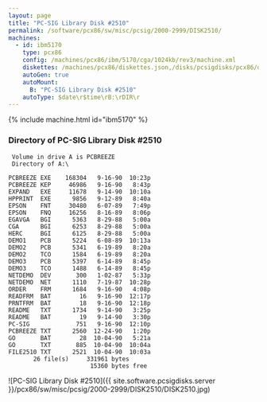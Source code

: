 ```yaml
---
layout: page
title: "PC-SIG Library Disk #2510"
permalink: /software/pcx86/sw/misc/pcsig/2000-2999/DISK2510/
machines:
  - id: ibm5170
    type: pcx86
    config: /machines/pcx86/ibm/5170/cga/1024kb/rev3/machine.xml
    diskettes: /machines/pcx86/diskettes.json,/disks/pcsigdisks/pcx86/diskettes.json
    autoGen: true
    autoMount:
      B: "PC-SIG Library Disk #2510"
    autoType: $date\r$time\rB:\rDIR\r
---
```


{% include machine.html id="ibm5170" %}

### Directory of PC-SIG Library Disk #2510

     Volume in drive A is PCBREEZE
     Directory of A:\

    PCBREEZE EXE    168304   9-16-90  10:23p
    PCBREEZE KEP     46986   9-16-90   8:43p
    EXPAND   EXE     11678   9-14-90  10:10a
    HPPRINT  EXE      9856   9-12-89   8:40a
    EPSON    FNT     30480   6-07-89   7:49p
    EPSON    FNQ     16256   8-16-89   8:06p
    EGAVGA   BGI      5363   8-29-88   5:00a
    CGA      BGI      6253   8-29-88   5:00a
    HERC     BGI      6125   8-29-88   5:00a
    DEMO1    PCB      5224   6-08-89  10:13a
    DEMO2    PCB      5341   6-19-89   8:20a
    DEMO2    TCO      1584   6-19-89   8:20a
    DEMO3    PCB      5397   6-14-89   8:45p
    DEMO3    TCO      1488   6-14-89   8:45p
    NETDEMO  DEV       300   1-02-87   5:33p
    NETDEMO  NET      1110   7-19-87  10:28p
    ORDER    FRM      1684   9-16-90   4:08p
    READFRM  BAT        16   9-16-90  12:17p
    PRNTFRM  BAT        18   9-16-90  12:18p
    README   TXT      1734   9-14-90   3:25p
    README   BAT        19   9-14-90   3:30p
    PC-SIG             751   9-16-90  12:10p
    PCBREEZE TXT      2560  12-24-90   1:20p
    GO       BAT        28  10-04-90   5:21a
    GO       TXT       885  10-04-90  10:04a
    FILE2510 TXT      2521  10-04-90  10:03a
           26 file(s)     331961 bytes
                           15360 bytes free

![PC-SIG Library Disk #2510]({{ site.software.pcsigdisks.server }}/pcx86/sw/misc/pcsig/2000-2999/DISK2510/DISK2510.jpg)
